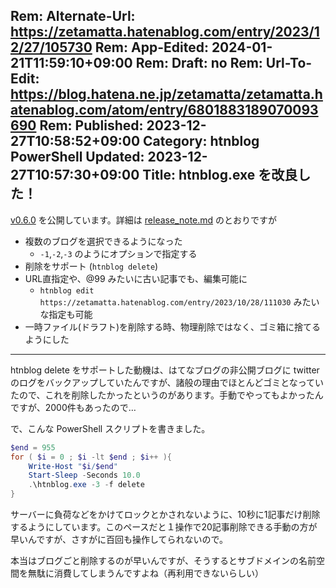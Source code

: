 Rem: Alternate-Url: https://zetamatta.hatenablog.com/entry/2023/12/27/105730
Rem: App-Edited: 2024-01-21T11:59:10+09:00
Rem: Draft: no
Rem: Url-To-Edit: https://blog.hatena.ne.jp/zetamatta/zetamatta.hatenablog.com/atom/entry/6801883189070093690
Rem: Published: 2023-12-27T10:58:52+09:00
Category: htnblog PowerShell
Updated: 2023-12-27T10:57:30+09:00
Title: htnblog.exe を改良した！
---
[v0.6.0] を公開しています。詳細は [release\_note.md] のとおりですが

- 複数のブログを選択できるようになった
    - `-1`,`-2`,`-3` のようにオプションで指定する
- 削除をサポート (`htnblog delete`)
- URL直指定や、@99 みたいに古い記事でも、編集可能に
    - `htnblog edit https://zetamatta.hatenablog.com/entry/2023/10/28/111030` みたいな指定も可能
- 一時ファイル(ドラフト)を削除する時、物理削除ではなく、ゴミ箱に捨てるようにした

---

htnblog delete をサポートした動機は、はてなブログの非公開ブログに twitter のログをバックアップしていたんですが、諸般の理由でほとんどゴミとなっていたので、これを削除したかったというのがあります。手動でやってもよかったんですが、2000件もあったので…

で、こんな PowerShell スクリプトを書きました。

```PowerShell
$end = 955
for ( $i = 0 ; $i -lt $end ; $i++ ){
    Write-Host "$i/$end"
    Start-Sleep -Seconds 10.0
    .\htnblog.exe -3 -f delete
}
```

サーバーに負荷などをかけてロックとかされないように、10秒に1記事だけ削除するようにしています。このペースだと１操作で20記事削除できる手動の方が早いんですが、さすがに百回も操作してられないので。

本当はブログごと削除するのが早いんですが、そうするとサブドメインの名前空間を無駄に消費してしまうんですよね（再利用できないらしい）

[v0.6.0]: https://github.com/hymkor/go-htnblog/releases/tag/v0.6.0
[release\_note.md]: https://github.com/hymkor/go-htnblog/blob/master/release_note.md
